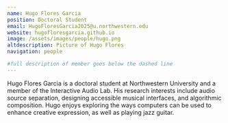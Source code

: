 ```yaml
---
name: Hugo Flores Garcia
position: Doctoral Student
email: HugoFloresGarcia2025@u.northwestern.edu
website: hugofloresgarcia.github.io
image: /assets/images/people/hugo.png
altdescription: Picture of Hugo Flores
navigation: people

#full description of member goes below the dashed line
---
```

Hugo Flores Garcia is a doctoral student at Northwestern University and a member of the Interactive Audio Lab. His research interests include audio source separation, designing accessible musical interfaces, and algorithmic composition. Hugo enjoys exploring the ways computers can be used to enhance creative expression, as well as playing jazz guitar. 


